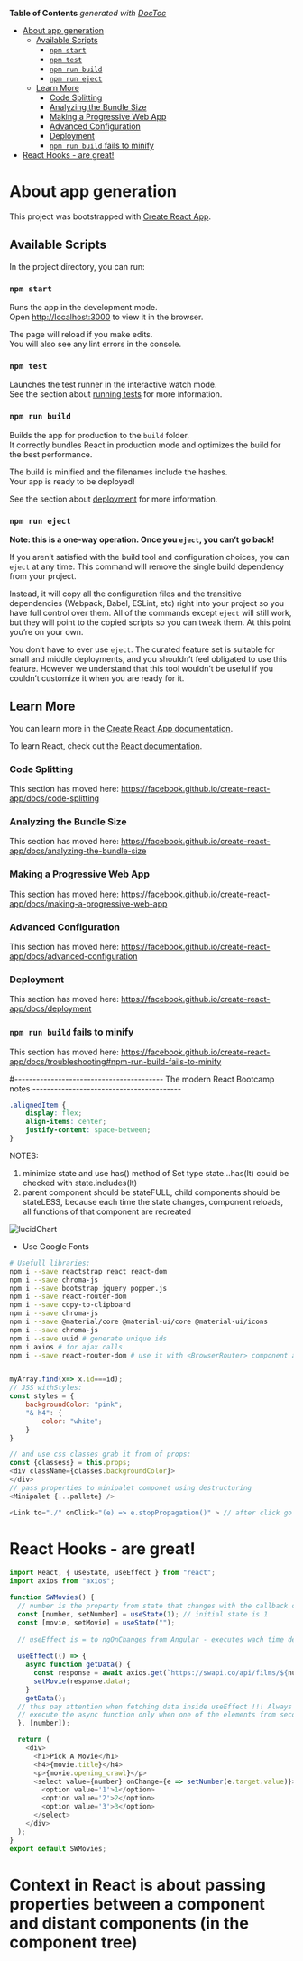 <!-- START doctoc generated TOC please keep comment here to allow auto update -->
<!-- DON'T EDIT THIS SECTION, INSTEAD RE-RUN doctoc TO UPDATE -->
**Table of Contents**  *generated with [DocToc](https://github.com/thlorenz/doctoc)*

- [About app generation](#about-app-generation)
  - [Available Scripts](#available-scripts)
    - [`npm start`](#npm-start)
    - [`npm test`](#npm-test)
    - [`npm run build`](#npm-run-build)
    - [`npm run eject`](#npm-run-eject)
  - [Learn More](#learn-more)
    - [Code Splitting](#code-splitting)
    - [Analyzing the Bundle Size](#analyzing-the-bundle-size)
    - [Making a Progressive Web App](#making-a-progressive-web-app)
    - [Advanced Configuration](#advanced-configuration)
    - [Deployment](#deployment)
    - [`npm run build` fails to minify](#npm-run-build-fails-to-minify)
- [React Hooks - are great!](#react-hooks---are-great)

<!-- END doctoc generated TOC please keep comment here to allow auto update -->

# About app generation

This project was bootstrapped with [Create React App](https://github.com/facebook/create-react-app).

## Available Scripts

In the project directory, you can run:

### `npm start`

Runs the app in the development mode.<br>
Open [http://localhost:3000](http://localhost:3000) to view it in the browser.

The page will reload if you make edits.<br>
You will also see any lint errors in the console.

### `npm test`

Launches the test runner in the interactive watch mode.<br>
See the section about [running tests](https://facebook.github.io/create-react-app/docs/running-tests) for more information.

### `npm run build`

Builds the app for production to the `build` folder.<br>
It correctly bundles React in production mode and optimizes the build for the best performance.

The build is minified and the filenames include the hashes.<br>
Your app is ready to be deployed!

See the section about [deployment](https://facebook.github.io/create-react-app/docs/deployment) for more information.

### `npm run eject`

**Note: this is a one-way operation. Once you `eject`, you can’t go back!**

If you aren’t satisfied with the build tool and configuration choices, you can `eject` at any time. This command will remove the single build dependency from your project.

Instead, it will copy all the configuration files and the transitive dependencies (Webpack, Babel, ESLint, etc) right into your project so you have full control over them. All of the commands except `eject` will still work, but they will point to the copied scripts so you can tweak them. At this point you’re on your own.

You don’t have to ever use `eject`. The curated feature set is suitable for small and middle deployments, and you shouldn’t feel obligated to use this feature. However we understand that this tool wouldn’t be useful if you couldn’t customize it when you are ready for it.

## Learn More

You can learn more in the [Create React App documentation](https://facebook.github.io/create-react-app/docs/getting-started).

To learn React, check out the [React documentation](https://reactjs.org/).

### Code Splitting

This section has moved here: https://facebook.github.io/create-react-app/docs/code-splitting

### Analyzing the Bundle Size

This section has moved here: https://facebook.github.io/create-react-app/docs/analyzing-the-bundle-size

### Making a Progressive Web App

This section has moved here: https://facebook.github.io/create-react-app/docs/making-a-progressive-web-app

### Advanced Configuration

This section has moved here: https://facebook.github.io/create-react-app/docs/advanced-configuration

### Deployment

This section has moved here: https://facebook.github.io/create-react-app/docs/deployment

### `npm run build` fails to minify

This section has moved here: https://facebook.github.io/create-react-app/docs/troubleshooting#npm-run-build-fails-to-minify


#----------------------------------------- The modern React Bootcamp notes -----------------------------------------

```CSS
.alignedItem {
    display: flex;
    align-items: center;
    justify-content: space-between;
}
``` 

 NOTES:
1) minimize state and use has() method of Set type state...has(lt) could be checked with state.includes(lt)
2) parent component should be stateFULL, child components should be stateLESS, because each time the state changes, component reloads, all functions of that component are recreated

![lucidChart](./lucidChart-diagram.JPG)

* Use Google Fonts


```bash
# Usefull libraries:
npm i --save reactstrap react react-dom
npm i --save chroma-js
npm i --save bootstrap jquery popper.js
npm i --save react-router-dom
npm i --save copy-to-clipboard
npm i --save chroma-js
npm i --save @material/core @material-ui/core @material-ui/icons
npm i --save chroma-js
npm i --save uuid # generate unique ids
npm i axios # for ajax calls
npm i --save react-router-dom # use it with <BrowserRouter> component and <Switch><Route path=''></Switch>
```

```JavaScript

myArray.find(x=> x.id===id);
// JSS withStyles:
const styles = {
    backgroundColor: "pink";
    "& h4": {
        color: "white";
    }
}

// and use css classes grab it from of props:
const {classess} = this.props;
<div className={classes.backgroundColor}>
</div>
// pass properties to minipalet componet using destructuring
<Minipalet {...pallete} /> 

<Link to="./" onClick="(e) => e.stopPropagation()" > // after click go to page and stop executing any other functionality for onClick
```

# React Hooks - are great!

```JavaScript
import React, { useState, useEffect } from "react";
import axios from "axios";

function SWMovies() {
  // number is the property from state that changes with the callback of setNumber ??
  const [number, setNumber] = useState(1); // initial state is 1
  const [movie, setMovie] = useState("");
  
  // useEffect is = to ngOnChanges from Angular - executes wach time detects a change and first time before ngOnInit
 
  useEffect(() => {
    async function getData() {
      const response = await axios.get(`https://swapi.co/api/films/${number}/`);
      setMovie(response.data);
    }
    getData();
  // thus pay attention when fetching data inside useEffect !!! Always pass the second parameter - the condition to
  // execute the async function only when one of the elements from second parameter change (here : 'number')
  }, [number]);

  return (
    <div>
      <h1>Pick A Movie</h1>
      <h4>{movie.title}</h4>
      <p>{movie.opening_crawl}</p>
      <select value={number} onChange={e => setNumber(e.target.value)}>
        <option value='1'>1</option>
        <option value='2'>2</option>
        <option value='3'>3</option>
      </select>
    </div>
  );
}
export default SWMovies;
```

# Context in React is about passing properties between a component and distant components (in the component tree)